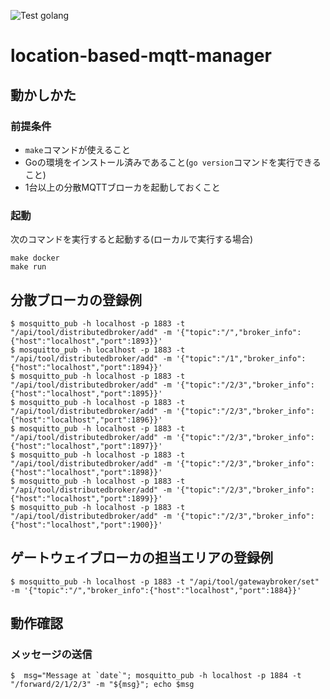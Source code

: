 <!--                  このファイルは、Markdownファイルです                 -->
<!-- VS Codeなどの、 Markdownプレビュー機能のあるエディタで見ることをお勧めします-->

![Test golang](https://github.com/Takahiro55555/location-based-mqtt-manager/workflows/Test%20golang/badge.svg)

# location-based-mqtt-manager

## 動かしかた
### 前提条件
- `make`コマンドが使えること
- Goの環境をインストール済みであること(`go version`コマンドを実行できること)
- 1台以上の分散MQTTブローカを起動しておくこと

### 起動
次のコマンドを実行すると起動する(ローカルで実行する場合)

```
make docker
make run
```

## 分散ブローカの登録例

```
$ mosquitto_pub -h localhost -p 1883 -t "/api/tool/distributedbroker/add" -m '{"topic":"/","broker_info":{"host":"localhost","port":1893}}'
$ mosquitto_pub -h localhost -p 1883 -t "/api/tool/distributedbroker/add" -m '{"topic":"/1","broker_info":{"host":"localhost","port":1894}}'
$ mosquitto_pub -h localhost -p 1883 -t "/api/tool/distributedbroker/add" -m '{"topic":"/2/3","broker_info":{"host":"localhost","port":1895}}'
$ mosquitto_pub -h localhost -p 1883 -t "/api/tool/distributedbroker/add" -m '{"topic":"/2/3","broker_info":{"host":"localhost","port":1896}}'
$ mosquitto_pub -h localhost -p 1883 -t "/api/tool/distributedbroker/add" -m '{"topic":"/2/3","broker_info":{"host":"localhost","port":1897}}'
$ mosquitto_pub -h localhost -p 1883 -t "/api/tool/distributedbroker/add" -m '{"topic":"/2/3","broker_info":{"host":"localhost","port":1898}}'
$ mosquitto_pub -h localhost -p 1883 -t "/api/tool/distributedbroker/add" -m '{"topic":"/2/3","broker_info":{"host":"localhost","port":1899}}'
$ mosquitto_pub -h localhost -p 1883 -t "/api/tool/distributedbroker/add" -m '{"topic":"/2/3","broker_info":{"host":"localhost","port":1900}}'
```

## ゲートウェイブローカの担当エリアの登録例
```
$ mosquitto_pub -h localhost -p 1883 -t "/api/tool/gatewaybroker/set" -m '{"topic":"/","broker_info":{"host":"localhost","port":1884}}'
```

## 動作確認

### メッセージの送信
```
$  msg="Message at `date`"; mosquitto_pub -h localhost -p 1884 -t "/forward/2/1/2/3" -m "${msg}"; echo $msg
```